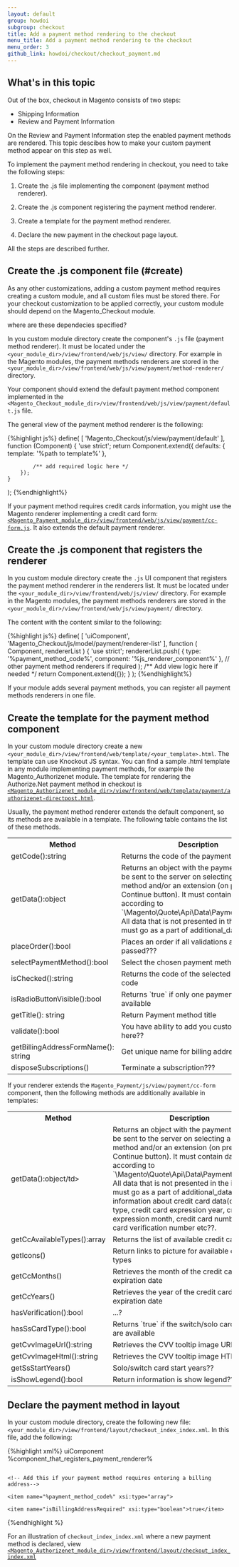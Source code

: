 ```yaml
---
layout: default
group: howdoi
subgroup: checkout
title: Add a payment method rendering to the checkout
menu_title: Add a payment method rendering to the checkout
menu_order: 3
github_link: howdoi/checkout/checkout_payment.md
---
```


<h2> What's in this topic </h2>

Out of the box, checkout in Magento consists of two steps:
 
 - Shipping Information
 - Review and Payment Information

On the Review and Payment Information step the enabled payment methods are rendered. This topic descibes how to make your custom payment method appear on this step as well. 


To implement the payment method rendering in checkout, you need to take the following steps:

1. Create the .js file implementing the component (payment method renderer).

2. Create the .js component registering the payment method renderer.

3. Create a template for the payment method renderer.

4. Declare the new payment in the checkout page layout. 

All the steps are described further. 

## Create the .js component file (#create)
As any other customizations, adding a custom payment method requires creating a custom module, and all custom files must be stored there. For your checkout customization to be applied correctly, your custom module should depend on the Magento_Checkout module.
<p class="q">where are these dependecies specified?</p>

In you custom module directory create the component's `.js` file (payment method renderer). It must be located under the `<your_module_dir>/view/frontend/web/js/view/` directory. For example in the Magento modules, the payment methods renderers are stored in the `<your_module_dir>/view/frontend/web/js/view/payment/method-renderer/` directory.

Your component should extend the default payment method component implemented in the `<Magento_Checkout_module_dir>/view/frontend/web/js/view/payment/default.js` file. 

The general view of the payment method renderer is the following:


{%highlight js%}
define(
    [
        'Magento_Checkout/js/view/payment/default'
    ],
    function (Component) {
        'use strict';
        return Component.extend({
            defaults: {
                template: '%path to template%'
            },
 
            /** add required logic here */
        });
    }
);
{%endhighlight%}

If your payment method requires credit cards information, you might use the Magento renderer implementing a credit card form: [`<Magento_Payment_module_dir>/view/frontend/web/js/view/payment/cc-form.js`]({{site.gdeurl}}app/code/Magento/Payment/view/frontend/web/js/view/payment/cc-form.js). It also extends the default payment renderer.

## Create the .js component that registers the renderer
In you custom module directory create the `.js` UI component that registers the payment method renderer in the renderers list. It must be located under the `<your_module_dir>/view/frontend/web/js/view/` directory. For example in the Magento modules, the payment methods renderers are stored in the `<your_module_dir>/view/frontend/web/js/view/payment/` directory.

The content with the content similar to the following:

{%highlight js%}
define(
    [
        'uiComponent',
        'Magento_Checkout/js/model/payment/renderer-list'
    ],
    function (
        Component,
        rendererList
    ) {
        'use strict';
        rendererList.push(
            {
                type: '%payment_method_code%',
                component: '%js_renderer_component%'
            },
            // other payment method renderers if required
        );
        /** Add view logic here if needed */
        return Component.extend({});
    }
);
{%endhighlight%}

If your module adds several payment methods, you can register all payment methods renderers in one file.

## Create the template for the payment method component
In your custom module directory create a new `<your_module_dir>/view/frontend/web/template/<your_template>.html`. The template can use Knockout JS syntax. You can find a sample .html template in any module implementing payment methods, for example the Magento_Authorizenet module. The template for rendering the Authorize.Net payment method in checkout is [`<Magento_Authorizenet_module_dir>/view/frontend/web/template/payment/authorizenet-directpost.html`]({{site.mage2000url}}app/code/Magento/Authorizenet/view/frontend/web/template/payment/authorizenet-directpost.html).

Usually, the payment method renderer extends the default component, so its methods are available in a template. The following table contains the list of these methods.

<table>
   <tbody>
      <tr>
         <th>Method</th>
         <th>Description</th>
      </tr>
      <tr class="even">
         <td>getCode():string</td>
         <td>Returns the code of the payment method</td>
      </tr>
      <tr class="odd">
         <td>getData():object</td>
         <td>
Returns an object with the payment data to be sent to the server on selecting a payment method and/or an extension (on pressing Continue button). It must contain data according to `\Magento\Quote\Api\Data\PaymentInterface`. All data that is not presented in the interface must go as a part of additional_data field????</td>
      </tr>
      <tr class="even">
         <td>placeOrder():bool</td>
         <td>Places an order if all validations are passed???</td>
      </tr>
      <tr class="odd">
         <td>selectPaymentMethod():bool</td>
         <td>
Select the chosen payment method??</td>
      </tr>
      <tr class="even">
         <td>isChecked():string</td>
         <td>	
Returns the code of the selected payment code</td>
      </tr>
      <tr class="odd">
         <td>isRadioButtonVisible():bool</td>
         <td>
Returns `true` if only one payment method is available</td>
      </tr>
      <tr class="even">
         <td>getTitle(): string</td>
         <td>Return Payment method title</td>
      </tr>
      <tr class="odd">
         <td>validate():bool</td>
         <td>
You have ability to add you custom validation here??</td>
      </tr>
      <tr class="odd">
         <td>getBillingAddressFormName(): string</td>
         <td>
Get unique name for billing address name</td>
      </tr>
      <tr class="even">
         <td>disposeSubscriptions()</td>
         <td>Terminate a subscription???</td>
      </tr>
   </tbody>
</table>

If your renderer extends the `Magento_Payment/js/view/payment/cc-form` component, then the following methods are additionally available in templates:


<table>
   <tbody>
      <tr>
         <th>Method</th>
         <th>Description</th>
      </tr>
      <tr class="even">
         <td>getData():object/td>
         <td>
Returns an object with the payment data to be sent to the server on selecting a payment method and/or an extension (on pressing Continue button). It must contain data according to `\Magento\Quote\Api\Data\PaymentInterface`. All data that is not presented in the interface must go as a part of additional_data field. Add information about credit card data(credit card type, credit card expression year, credit card expression month, credit card number, credit card verification number etc??.</td>
      </tr>
      <tr class="odd">
         <td>getCcAvailableTypes():array</td>
         <td>
Returns the list of available credit card types</td>
      </tr>
      <tr class="even">
         <td>getIcons()</td>
         <td>Return links to picture for available credit card types</td>
      </tr>
      <tr class="odd">
         <td>getCcMonths()</td>
         <td>
Retrieves the month of the credit card expiration date</td>
      </tr>
      <tr class="even">
         <td>getCcYears()</td>
         <td>	
Retrieves the year of the credit card expiration date</td>
      </tr>
      <tr class="odd">
         <td>hasVerification():bool</td>
         <td>
...?</td>
      </tr>
      <tr class="even">
         <td>hasSsCardType():bool</td>
         <td>Returns `true` if the switch/solo card types are available</td>
      </tr>
      <tr class="odd">
         <td>getCvvImageUrl():string</td>
         <td>
Retrieves the CVV tooltip image URL</td>
      </tr>
      <tr class="odd">
         <td>getCvvImageHtml():string</td>
         <td>
Retrieves the CVV tooltip image HTML</td>
      </tr>
      <tr class="even">
         <td>getSsStartYears()</td>
         <td>Solo/switch card start years??</td>
      </tr>
      <tr class="odd">
         <td>isShowLegend():bool</td>
         <td>
Return information is show legend???</td>
      </tr>
   </tbody>
</table>

## Declare the payment method in layout

In your custom module directory, create the following new file: `<your_module_dir>/view/frontend/layout/checkout_index_index.xml`. In this file, add the following:

{%highlight xml%}
<page xmlns:xsi="http://www.w3.org/2001/XMLSchema-instance" layout="1column" xsi:noNamespaceSchemaLocation="urn:magento:framework:View/Layout/etc/page_configuration.xsd">
    <body>
        <referenceBlock name="checkout.root">
            <arguments>
                <argument name="jsLayout" xsi:type="array">
                    <item name="components" xsi:type="array">
                        <item name="checkout" xsi:type="array">
                            <item name="children" xsi:type="array">
                                <item name="steps" xsi:type="array">
                                    <item name="children" xsi:type="array">
                                        <item name="billing-step" xsi:type="array">
                                            <item name="component" xsi:type="string">uiComponent</item>
                                            <item name="children" xsi:type="array">
                                                <item name="payment" xsi:type="array">
                                                    <item name="children" xsi:type="array">
                                                        <item name="renders" xsi:type="array">
                                                            <!-- merge payment method renders here -->
                                                            <item name="children" xsi:type="array">
                                                                <item name="%group name of the payment methods%" xsi:type="array">
                                                                    <!-- Example of value: Magento_Authorizenet/js/view/payment/authorizenet-->
                                                                    <item name="component" xsi:type="string">%component_that_registers_payment_renderer%</item>
                                                                    <item name="methods" xsi:type="array">

                                                                        <!-- Add this if your payment method requires entering a billing address-->
                                                                        <item name="%payment_method_code%" xsi:type="array">
                                                                        <item name="isBillingAddressRequired" xsi:type="boolean">true</item>
</item>
                                                                    </item>
                                                                </item>
                                                            </item>
                                                        </item>
                                                    </item>
                                                </item>
                                            </item>
                                        </item>
                                    </item>
                                </item>
                            </item>
                        </item>
                    </item>
                </argument>
            </arguments>
        </referenceBlock>
    </body>
</page>
{%endhighlight %}

For an illustration of `checkout_index_index.xml` where a new payment method is declared, view [`<Magento_Authorizenet_module_dir>/view/frontend/layout/checkout_index_index.xml`]({{site.gdeurl}}app/code/Magento/Authorizenet/view/frontend/layout/checkout_index_index.xml)



